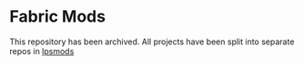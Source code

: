 # Fabric Mods

This repository has been archived. All projects have been split into separate repos in [lpsmods](https://github.com/orgs/lpsmods/repositories)
